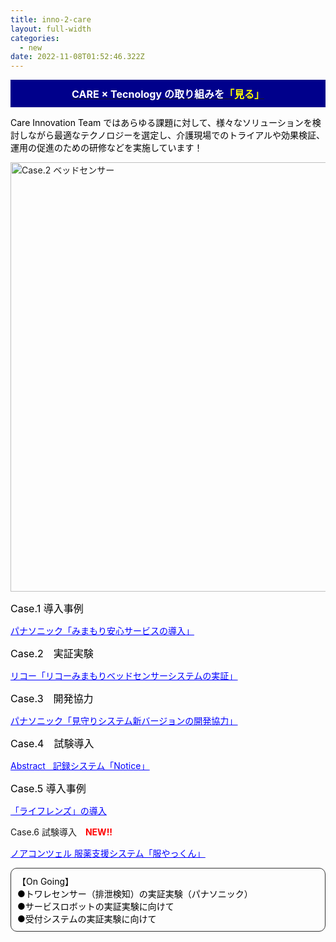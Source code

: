 ```yaml
---
title: inno-2-care
layout: full-width
categories:
  - new
date: 2022-11-08T01:52:46.322Z
---
```

<div style="background: #00008B; padding: 10px; text-align: center;" data-mce-style="background: #00008B; padding: 10px; text-align: center;"><span style="font-size: 16px;" data-mce-style="font-size: 16px;"><a href="/app/s96da70f606bae585/p3bfb13d1c0fdcd5a/" title="HITOWAの Care Innovation の取り組みを見る！" data-mce-href="/app/s96da70f606bae585/p3bfb13d1c0fdcd5a/"><span style="background-color: rgba(0, 0, 0, 0); color: #ffffff;" data-mce-style="background-color: rgba(0, 0, 0, 0); color: #ffffff;"><span color="#000000"><b>CARE × Tecnology の取り組みを<span style="color: #ffff00;" data-mce-style="color: #ffff00;">「見る」</span></b></span></span></a></span></div>

<p style="text-align: left;" data-mce-style="text-align: left;"><span style="color: #000000; font-size: 14px;" data-mce-style="color: #000000; font-size: 14px;">Care Innovation Team ではあらゆる課題に対して、様々なソリューションを検討しながら最適なテクノロジーを選定し、介護現場でのトライアルや効果検証、運用の促進のための研修などを実施しています！</span></p>

<img src="https://image.jimcdn.com/app/cms/image/transf/none/path/s96da70f606bae585/image/ia6ef4877a5897bda/version/1573115836/image.png" data-orig-width="545" data-orig-height="519" alt="Case.2 ベッドセンサー" style="height: 687.288px;">

<div class="cc-m-all-content j-module j-text" id="cc-m-all-content-12080521960" data-action="content" ng-non-bindable="">
                <div class="cc-m-all-content j-module j-text" id="cc-m-all-content-12080521960" data-action="content" ng-non-bindable="">

<p style="text-align: left;" data-mce-style="text-align: left;"><span style="color: #000000; font-size: 16px;" data-mce-style="color: #000000; font-size: 16px;">Case.1 導入事例</span></p>
                <p style="text-align: left;" data-mce-style="text-align: left;"><a href="/app/s96da70f606bae585/pb83be447416d66df/" title="Case.1 「みまもり安心サービス」の導入" data-mce-href="/app/s96da70f606bae585/pb83be447416d66df/"><span style="color: #0000ff;" data-mce-style="color: #0000ff;"><u>パナソニック「みまもり安心サービスの導入」<br></u></span></a></p>

<span style="color: #000000; font-size: 16px;" data-mce-style="color: #000000; font-size: 16px;">Case.2　実証実験</span>

<a href="/app/s96da70f606bae585/pa295293559855ae1/" title="Case.２ 「リコーみまもりベッドセンサーシステム」の実証実験" data-mce-href="/app/s96da70f606bae585/pa295293559855ae1/"><span style="color: #0000ff;" data-mce-style="color: #0000ff;"><u>リコー「リコーみまもりベッドセンサーシステムの実証」<br></u></span></a>

<p style="text-align: left;" data-mce-style="text-align: left;"><span style="color: #000000; font-size: 16px;" data-mce-style="color: #000000; font-size: 16px;">Case.3　開発協力</span></p>

<a href="/app/s96da70f606bae585/p4acf6d2cefe333ec/" title="Case.3 システム開発協力" data-mce-href="/app/s96da70f606bae585/p4acf6d2cefe333ec/"><span style="color: #0000ff;" data-mce-style="color: #0000ff;"><u>パナソニック「見守りシステム新バージョンの開発協力」<br></u></span></a>

<p style="text-align: left;" data-mce-style="text-align: left;"><span style="color: #000000; font-size: 16px;" data-mce-style="color: #000000; font-size: 16px;">Case.4　試験導入</span></p>

<a href="/app/s96da70f606bae585/p7b84adf08c9d219b/" title="Case.４ スマホ型記録システムの試験導入" data-mce-href="/app/s96da70f606bae585/p7b84adf08c9d219b/"><span style="color: #0000ff;" data-mce-style="color: #0000ff;"><u>Abstract&nbsp; &nbsp;記録システム「Notice」</u></span></a>

<span style="color: #000000; font-size: 16px;" data-mce-style="color: #000000; font-size: 16px;">Case.5 導入事例</span>

<p style="text-align: left;" data-mce-style="text-align: left;"><a href="/app/s96da70f606bae585/p774ba57d63acbf68/" title="Case.5「ライフレンズ」の導入" data-mce-href="/app/s96da70f606bae585/p774ba57d63acbf68/"><span style="color: #0000ff;" data-mce-style="color: #0000ff;"><u>「ライフレンズ」の導入</u></span></a></p>

<p>Case.6 試験導入　<span style="font-weight: 700 !important;" data-mce-style="font-weight: 700 !important;"><span style="color: #ff0000;" data-mce-style="color: #ff0000;">NEW!!</span></span></p>

<p style="text-align: left;" data-mce-style="text-align: left;"><a href="/app/s96da70f606bae585/p31111e6166336d79/" title="Case.6服薬業務支援システム「服やっくん」の導入" data-mce-href="/app/s96da70f606bae585/p31111e6166336d79/"><span style="color: #0000ff;" data-mce-style="color: #0000ff;"><u>ノアコンツェル 服薬支援システム「服やっくん」</u></span></a></p>

<div class="cc-m-all-content j-module j-text" id="cc-m-all-content-12069869660" data-action="content" ng-non-bindable="">

<div style="padding: 10px; margin-bottom: 10px; border: 1px solid #333333; border-radius: 10px;" data-mce-style="padding: 10px; margin-bottom: 10px; border: 1px solid #333333; border-radius: 10px;"><span style="font-size: 14px; color: #000000;" data-mce-style="font-size: 14px; color: #000000;">【On Going】</span><br> <span style="font-size: 14px; color: #000000;" data-mce-style="font-size: 14px; color: #000000;">●トワレセンサー（排泄検知）の実証実験（パナソニック）</span><br> <span style="font-size: 14px; color: #000000;" data-mce-style="font-size: 14px; color: #000000;">●サービスロボットの実証実験に向けて<br> ●受付システムの実証実験に向けて<br></span></div>